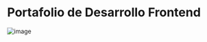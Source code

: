 # Portafolio de Desarrollo Frontend


![image](https://github.com/NatalioDev/Astro-Portafolio/assets/144284049/ff3aa145-6cb5-417d-9897-107653143b11)



